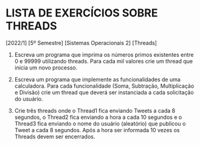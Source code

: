 # LISTA DE EXERCÍCIOS SOBRE THREADS
[2022/1] [5º Semestre] [Sistemas Operacionais 2] [Threads]

1) Escreva um programa que imprima os números primos existentes entre 0 e 99999 utilizando threads. Para cada mil valores crie um thread que inicia um novo processo.

2) Escreva um programa que implemente as funcionalidades de uma calculadora. Para cada funcionalidade (Soma, Subtração, Multiplicação e Divisão) crie um thread que deverá ser instanciada a cada solicitação do usuário.

3) Crie três threads onde o Thread1 fica enviando Tweets a cada 8 segundos, o Thread2 fica enviando a hora a cada 10 segundos e o Thread3 fica enviando o nome do usuário (aleatório) que publicou o Tweet a cada 8 segundos. Após a hora ser informada 10 vezes os Threads devem ser encerrados.
